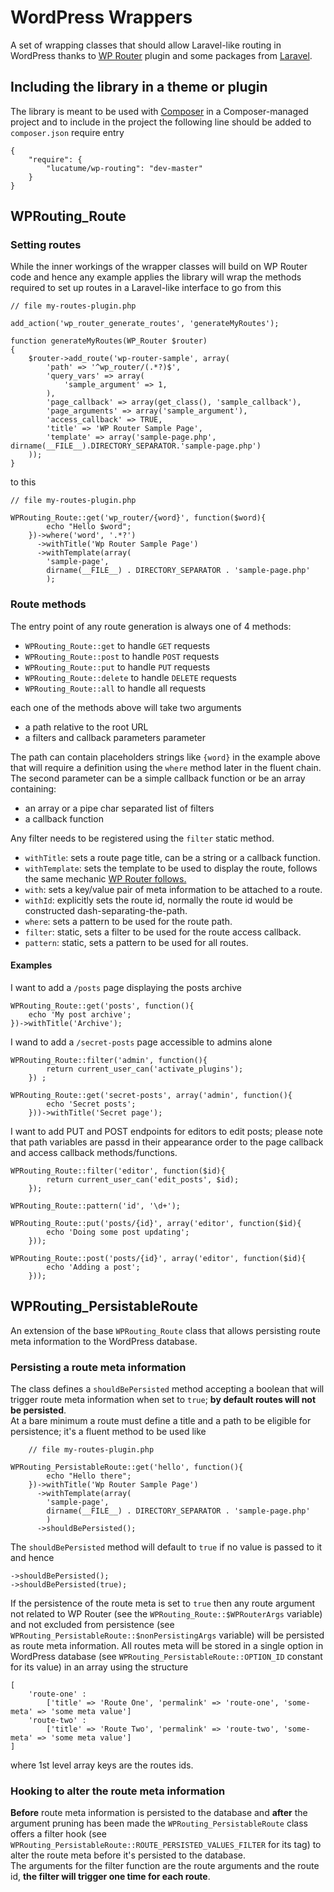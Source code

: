 # WordPress Wrappers

A set of wrapping classes that should allow Laravel-like routing in WordPress thanks to [WP Router](https://wordpress.org/plugins/wp-router/) plugin and some packages from [Laravel](http://laravel.com/).

## Including the library in a theme or plugin
The library is meant to be used with [Composer](https://getcomposer.org/) in a Composer-managed project and to include in the project the following line should be added to <code>composer.json</code> require entry

    {
        "require": {
            "lucatume/wp-routing": "dev-master"
        }
    } 

## WPRouting_Route

### Setting routes
While the inner workings of the wrapper classes will build on WP Router code and hence any example applies the library will wrap the methods required to set up routes in a Laravel-like interface to go from this

    // file my-routes-plugin.php

    add_action('wp_router_generate_routes', 'generateMyRoutes');

    function generateMyRoutes(WP_Router $router)
    {
        $router->add_route('wp-router-sample', array(
            'path' => '^wp_router/(.*?)$',
            'query_vars' => array(
                'sample_argument' => 1,
            ),
            'page_callback' => array(get_class(), 'sample_callback'),
            'page_arguments' => array('sample_argument'),
            'access_callback' => TRUE,
            'title' => 'WP Router Sample Page',
            'template' => array('sample-page.php', dirname(__FILE__).DIRECTORY_SEPARATOR.'sample-page.php')
        ));
    }

to this

    // file my-routes-plugin.php

    WPRouting_Route::get('wp_router/{word}', function($word){
            echo "Hello $word";
        })->where('word', '.*?')
          ->withTitle('Wp Router Sample Page')
          ->withTemplate(array(
            'sample-page',
            dirname(__FILE__) . DIRECTORY_SEPARATOR . 'sample-page.php'
            );

### Route methods
The entry point of any route generation is always one of 4 methods:

* `WPRouting_Route::get` to handle `GET` requests
* `WPRouting_Route::post` to handle `POST` requests
* `WPRouting_Route::put` to handle `PUT` requests
* `WPRouting_Route::delete` to handle `DELETE` requests
* `WPRouting_Route::all` to handle all requests

each one of the methods above will take two arguments

* a path relative to the root URL
* a filters and callback parameters parameter

The path can contain placeholders strings like `{word}` in the example above that will require a definition using the `where` method later in the fluent chain.  
The second parameter can be a simple callback function or be an array containing:

* an array or a pipe char separated list of filters
* a callback function

Any filter needs to be registered using the `filter` static method.

* `withTitle`: sets a route page title, can be a string or a callback function.
* `withTemplate`: sets the template to be used to display the route, follows the same mechanic [WP Router follows.](https://wordpress.org/plugins/wp-router/other_notes/)
* `with`: sets a key/value pair of meta information to be attached to a route.
* `withId`: explicitly sets the route id, normally the route id would be constructed dash-separating-the-path.
* `where`: sets a pattern to be used for the route path.
* `filter`: static, sets a filter to be used for the route access callback.
* `pattern`: static, sets a pattern to be used for all routes.

#### Examples
I want to add a `/posts` page displaying the posts archive

    WPRouting_Route::get('posts', function(){
        echo 'My post archive';
    })->withTitle('Archive');

I wand to add a `/secret-posts` page accessible to admins alone
    
    WPRouting_Route::filter('admin', function(){
            return current_user_can('activate_plugins');
        }) ;

    WPRouting_Route::get('secret-posts', array('admin', function(){
            echo 'Secret posts';
        }))->withTitle('Secret page');

I want to add PUT and POST endpoints for editors to edit posts; please note that path variables are passd in their appearance order to the page callback and access callback methods/functions.

    WPRouting_Route::filter('editor', function($id){
            return current_user_can('edit_posts', $id);
        });

    WPRouting_Route::pattern('id', '\d+');

    WPRouting_Route::put('posts/{id}', array('editor', function($id){
            echo 'Doing some post updating';
        }));

    WPRouting_Route::post('posts/{id}', array('editor', function($id){
            echo 'Adding a post';
        }));

## WPRouting_PersistableRoute
An extension of the base `WPRouting_Route` class that allows persisting route meta information to the WordPress database.

### Persisting a route meta information
The class defines a `shouldBePersisted` method accepting a boolean that will trigger route meta information when set to `true`; **by default routes will not be persisted**.  
At a bare minimum a route must define a title and a path to be eligible for persistence; it's a fluent method to be used like

        // file my-routes-plugin.php

    WPRouting_PersistableRoute::get('hello', function(){
            echo "Hello there";
        })->withTitle('Wp Router Sample Page')
          ->withTemplate(array(
            'sample-page',
            dirname(__FILE__) . DIRECTORY_SEPARATOR . 'sample-page.php'
            )
          ->shouldBePersisted();

The `shouldBePersisted` method will default to `true` if no value is passed to it and hence 

    ->shouldBePersisted();
    ->shouldBePersisted(true);

If the persistence of the route meta is set to `true`  then any route argument not related to WP Router (see the `WPRouting_Route::$WPRouterArgs` variable) and not excluded from persistence (see `WPRouting_PersistableRoute::$nonPersistingArgs` variable) will be persisted as route meta information.
All routes meta will be stored in a single option in WordPress database (see `WPRouting_PersistableRoute::OPTION_ID` constant for its value) in an array using the structure
    
    [
        'route-one' :
            ['title' => 'Route One', 'permalink' => 'route-one', 'some-meta' => 'some meta value']
        'route-two' :
            ['title' => 'Route Two', 'permalink' => 'route-two', 'some-meta' => 'some meta value']
    ]

where 1st level array keys are the routes ids.

### Hooking to alter the route meta information
**Before** route meta information is persisted to the database and **after** the argument pruning has been made the `WPRouting_PersistableRoute` class offers a filter hook (see <code>WPRouting_PersistableRoute::ROUTE_PERSISTED_VALUES_FILTER</code> for its tag) to alter the route meta before it's persisted to the database.  
The arguments for the filter function are the route arguments and the route id, **the filter will trigger one time for each route**.
